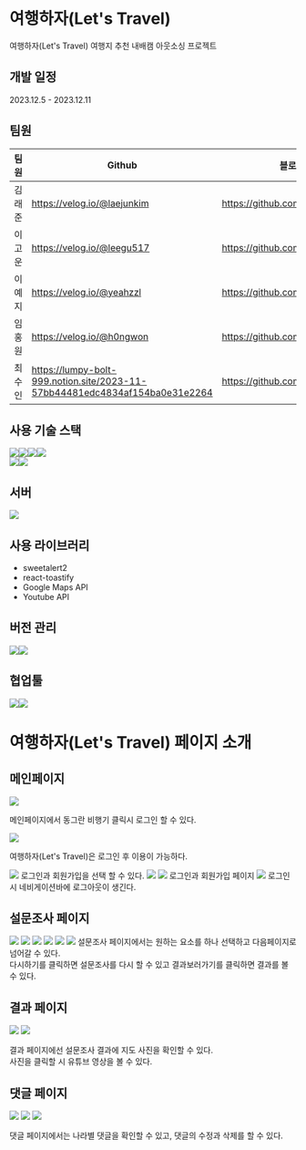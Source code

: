 # 여행하자(Let's Travel)

여행하자(Let's Travel) 여행지 추천 내배캠 아웃소싱 프로젝트

## <b>개발 일정</b>
2023.12.5 - 2023.12.11

## <b>팀원</b>

| 팀원  | Github | 블로그 |  
|-------|--------|-----|
| 김래준 | https://velog.io/@laejunkim | https://github.com/Laejun-Kim |
| 이고운 | https://velog.io/@leegu517 | https://github.com/gounlee0517 |
| 이예지 | https://velog.io/@yeahzzl | https://github.com/Yeahzzl |
| 임홍원 | https://velog.io/@h0ngwon | https://github.com/h0ngwon |
| 최수인 | https://lumpy-bolt-999.notion.site/2023-11-57bb44481edc4834af154ba0e31e2264 | https://github.com/Choi-Suin |

## <b>사용 기술 스택</b>
<img src="https://img.shields.io/badge/HTML5-E34F26?style=for-the-badge&logo=html5&logoColor=white"><img src="https://img.shields.io/badge/CSS3-1572B6?style=for-the-badge&logo=css3&logoColor=white"><img src="https://img.shields.io/badge/JavaScript-323330?style=for-the-badge&logo=javascript&logoColor=F7DF1E"><img src="https://img.shields.io/badge/React-20232A?style=for-the-badge&logo=react&logoColor=61DAFB"><br/>
<img src="https://img.shields.io/badge/Redux-593D88?style=for-the-badge&logo=redux&logoColor=white"><img src="https://img.shields.io/badge/React_Query-FF4154?style=for-the-badge&logo=React_Query&logoColor=white">

## 서버
 <img src="https://img.shields.io/badge/firebase-ffca28?style=for-the-badge&logo=firebase&logoColor=black">

## 사용 라이브러리
* sweetalert2
* react-toastify
* Google Maps API
* Youtube API

## <b>버전 관리</b>
<img src="https://img.shields.io/badge/GitHub-100000?style=for-the-badge&logo=github&logoColor=white"><img src="https://img.shields.io/badge/GIT-E44C30?style=for-the-badge&logo=git&logoColor=white">

## 협업툴
<img src="https://img.shields.io/badge/Figma-F24E1E?style=for-the-badge&logo=figma&logoColor=white"><img src="https://img.shields.io/badge/Slack-4A154B?style=for-the-badge&logo=slack&logoColor=white">

# 여행하자(Let's Travel) 페이지 소개

## 메인페이지
<img src="./src/assets/메인페이지.png">

메인페이지에서 동그란 비행기 클릭시 로그인 할 수 있다.

<img src="./src/assets/비행기클릭시.png">

여행하자(Let's Travel)은 로그인 후 이용이 가능하다.

<img src="./src/assets/로그인회원가입.png">
로그인과 회원가입을 선택 할 수 있다.

<img src="./src/assets/로그인.png">
<img src="./src/assets/회원가입.png">
로그인과 회원가입 페이지

<img src="./src/assets/로그아웃.png">
로그인 시 네비게이션바에 로그아웃이 생긴다.

## 설문조사 페이지
<img src="./src/assets/설문조사1.png">
<img src="./src/assets/설문조사2.png">
<img src="./src/assets/설문조사3.png">
<img src="./src/assets/설문조사4.png">
<img src="./src/assets/설문조사5.png">
<img src="./src/assets/설문조사6.png">
설문조사 페이지에서는 원하는 요소를 하나 선택하고 다음페이지로 넘어갈 수 있다.<br/>
다시하기를 클릭하면 설문조사를 다시 할 수 있고
결과보러가기를 클릭하면 결과를 볼 수 있다.<br/>

## 결과 페이지
<img src="./src/assets/결과.png">
<img src="./src/assets/결과2-유튜브.png">

결과 페이지에선 설문조사 결과에 지도 사진을 확인할 수 있다.<br/>
사진을 클릭할 시 유튜브 영상을 볼 수 있다.<br/>

## 댓글 페이지
<img src="./src/assets/댓글.png">
<img src="./src/assets/댓글1.png">
<img src="./src/assets/댓글2.png">

댓글 페이지에서는 나라별 댓글을 확인할 수 있고, 댓글의 수정과 삭제를 할 수 있다.